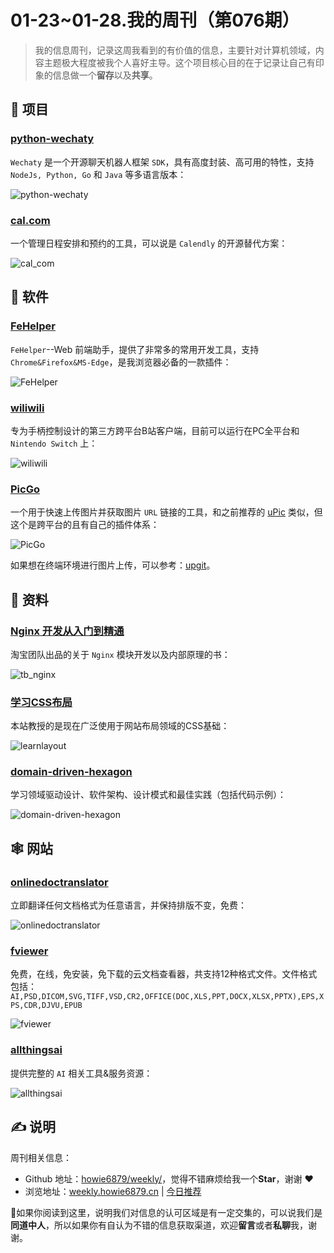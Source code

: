 # 01-23~01-28.我的周刊（第076期）

> 我的信息周刊，记录这周我看到的有价值的信息，主要针对计算机领域，内容主题极大程度被我个人喜好主导。这个项目核心目的在于记录让自己有印象的信息做一个**留存**以及**共享**。

## 🎯 项目

### [python-wechaty](https://github.com/wechaty/python-wechaty)

`Wechaty` 是一个开源聊天机器人框架 `SDK`，具有高度封装、高可用的特性，支持 `NodeJs, Python, Go` 和 `Java` 等多语言版本：

![python-wechaty](https://images-1252557999.file.myqcloud.com/uPic/python-wechaty.png)

### [cal.com](https://github.com/calcom/cal.com)

一个管理日程安排和预约的工具，可以说是 `Calendly` 的开源替代方案：

![cal_com](https://images-1252557999.file.myqcloud.com/uPic/cal_com.jpg)

## 🤖 软件

### [FeHelper](https://github.com/zxlie/FeHelper)

`FeHelper`--Web 前端助手，提供了非常多的常用开发工具，支持 `Chrome&Firefox&MS-Edge`，是我浏览器必备的一款插件：

![FeHelper](https://images-1252557999.file.myqcloud.com/uPic/FeHelper.png)

### [wiliwili](https://github.com/xfangfang/wiliwili)

专为手柄控制设计的第三方跨平台B站客户端，目前可以运行在PC全平台和 `Nintendo Switch` 上：

![wiliwili](https://images-1252557999.file.myqcloud.com/uPic/wiliwili.jpeg)

### [PicGo](https://github.com/Molunerfinn/PicGo)

一个用于快速上传图片并获取图片 `URL` 链接的工具，和之前推荐的 [uPic](https://github.com/gee1k/uPic) 类似，但这个是跨平台的且有自己的插件体系：

![PicGo](https://images-1252557999.file.myqcloud.com/uPic/PicGo.jpg)

如果想在终端环境进行图片上传，可以参考：[upgit](https://github.com/pluveto/upgit)。

## 👀 资料

### [Nginx 开发从入门到精通](https://tengine.taobao.org/book/)

淘宝团队出品的关于 `Nginx` 模块开发以及内部原理的书：

![tb_nginx](https://images-1252557999.file.myqcloud.com/uPic/tb_nginx.jpg)

### [学习CSS布局](https://zh.learnlayout.com/)

本站教授的是现在广泛使用于网站布局领域的CSS基础：

![learnlayout](https://images-1252557999.file.myqcloud.com/uPic/learnlayout.jpg)

### [domain-driven-hexagon](https://github.com/Sairyss/domain-driven-hexagon)

学习领域驱动设计、软件架构、设计模式和最佳实践（包括代码示例）：

![domain-driven-hexagon](https://images-1252557999.file.myqcloud.com/uPic/domain-driven-hexagon.png)

## 🕸 网站

### [onlinedoctranslator](https://www.onlinedoctranslator.com/zh-CN/)

立即翻译任何文档格式为任意语言，并保持排版不变，免费：

![onlinedoctranslator](https://images-1252557999.file.myqcloud.com/uPic/onlinedoctranslator.jpg)

### [fviewer](https://www.fviewer.com/zh)

免费，在线，免安装，免下载的云文档查看器，共支持12种格式文件。文件格式包括：`AI,PSD,DICOM,SVG,TIFF,VSD,CR2,OFFICE(DOC,XLS,PPT,DOCX,XLSX,PPTX),EPS,XPS,CDR,DJVU,EPUB`

![fviewer](https://images-1252557999.file.myqcloud.com/uPic/fviewer.jpg)

### [allthingsai](https://allthingsai.com/)

提供完整的 `AI` 相关工具&服务资源：

![allthingsai](https://images-1252557999.file.myqcloud.com/uPic/allthingsai.jpg)

## ✍️ 说明

周刊相关信息：

- Github 地址：[howie6879/weekly/](https://github.com/howie6879/weekly/)，觉得不错麻烦给我一个**Star**，谢谢 ❤️
- 浏览地址：[weekly.howie6879.cn](https://weekly.howie6879.cn/) | [今日推荐](https://weekly.howie6879.cn/recommend/index.html)

🙌如果你阅读到这里，说明我们对信息的认可区域是有一定交集的，可以说我们是**同道中人**，所以如果你有自认为不错的信息获取渠道，欢迎**留言**或者**私聊**我，谢谢。
